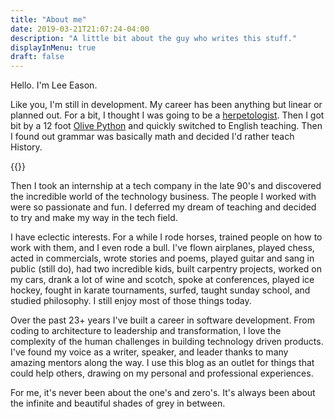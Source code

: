 ```yaml
---
title: "About me"
date: 2019-03-21T21:07:24-04:00
description: "A little bit about the guy who writes this stuff."
displayInMenu: true
draft: false
---
```


Hello.  I'm Lee Eason.

Like you, I'm still in development.  My career has been anything but linear or planned out.  For a bit, I thought I was going to be a [herpetologist](https://en.wikipedia.org/wiki/Herpetology).  Then I got bit by a 12 foot [Olive Python](https://en.wikipedia.org/wiki/Liasis_olivaceus) and quickly switched to English teaching. Then I found out grammar was basically math and decided I'd rather teach History.

{{<smallimg smartfloat="left" width="380px" src="images/olivepython.jpg">}}

Then I took an internship at a tech company in the late 90's and discovered the incredible world of the technology business. The people I worked with were so passionate and fun.  I deferred my dream of teaching and decided to try and make my way in the tech field.

I have eclectic interests.  For a while I rode horses, trained people on how to work with them, and I even rode a bull.  I've flown airplanes, played chess, acted in commercials, wrote stories and poems, played guitar and sang in public (still do), had two incredible kids, built carpentry projects, worked on my cars, drank a lot of wine and scotch, spoke at conferences, played ice hockey, fought in karate tournaments, surfed, taught sunday school, and studied philosophy.  I still enjoy most of those things today.

Over the past 23+ years I've built a career in software development.  From coding to architecture to leadership and transformation, I love the complexity of the human challenges in building technology driven products.  I've found my voice as a writer, speaker, and leader thanks to many amazing mentors along the way.  I use this blog as an outlet for things that could help others, drawing on my personal and professional experiences.

For me, it's never been about the one's and zero's.  It's always been about the infinite and beautiful shades of grey in between.
